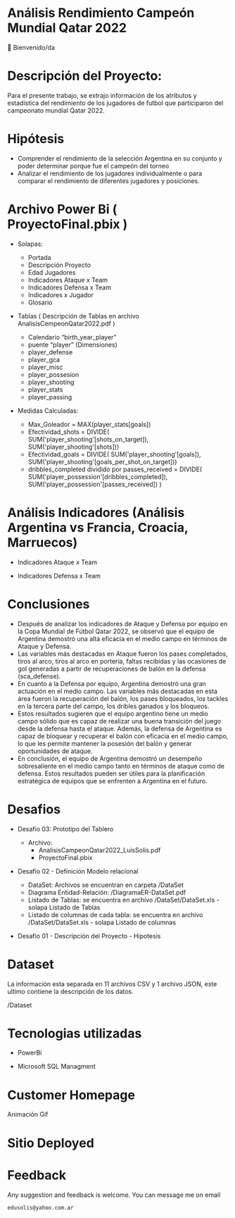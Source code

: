 # Análisis Rendimiento Campeón Mundial Qatar 2022

👋 Bienvenido/da

# Descripción del Proyecto:

Para el presente trabajo, se extrajo información de los atributos y estadística del rendimiento de los jugadores de futbol que participaron del campeonato mundial Qatar 2022.

# Hipótesis

- Comprender el rendimiento de la selección Argentina en su conjunto y poder determinar porque fue el campeón del torneo
- Analizar el rendimiento de los jugadores individualmente o para comparar el rendimiento de diferentes jugadores y posiciones.

# Archivo Power Bi ( ProyectoFinal.pbix )

- Solapas:
    - Portada
    - Descripción Proyecto
    - Edad Jugadores
    - Indicadores Ataque x Team
    - Indicadores Defensa x Team
    - Indicadores x Jugador
    - Glosario

- Tablas ( Descripción de Tablas en archivo AnalisisCempeonQatar2022.pdf )
    - Calendario “birth_year_player”
    - puente “player” (Dimensiones)
    - player_defense
    - player_gca
    - player_misc
    - player_possesion
    - player_shooting
    - player_stats
    - player_passing

- Medidas Calculadas:
    - Max_Goleador = MAX(player_stats[goals])
    - Efectividad_shots = DIVIDE(
    						SUM('player_shooting'[shots_on_target]),
    						SUM('player_shooting'[shots]))
    - Efectividad_goals = DIVIDE(
                            SUM('player_shooting'[goals]),
                            SUM('player_shooting'[goals_per_shot_on_target]))
    - dribbles_completed dividido por passes_received = 
                            DIVIDE(
                                SUM('player_possession'[dribbles_completed]),
                                SUM('player_possession'[passes_received])
                                    )

# Análisis Indicadores (Análisis Argentina vs Francia, Croacia, Marruecos)

- Indicadores Ataque x Team



- Indicadores Defensa x Team



# Conclusiones

- Después de analizar los indicadores de Ataque y Defensa por equipo en la Copa Mundial de Fútbol Qatar 2022, se observó que el equipo de Argentina demostró una alta eficacia en el medio campo en términos de Ataque y Defensa.
- Las variables más destacadas en Ataque fueron los pases completados, tiros al arco, tiros al arco en portería, faltas recibidas y las ocasiones de gol generadas a partir de recuperaciones de balón en la defensa (sca_defense).
- En cuanto a la Defensa por equipo, Argentina demostró una gran actuación en el medio campo. Las variables más destacadas en esta área fueron la recuperación del balón, los pases bloqueados, los tackles en la tercera parte del campo, los dribles ganados y los bloqueos.
- Estos resultados sugieren que el equipo argentino tiene un medio campo sólido que es capaz de realizar una buena transición del juego desde la defensa hasta el ataque. Además, la defensa de Argentina es capaz de bloquear y recuperar el balón con eficacia en el medio campo, lo que les permite mantener la posesión del balón y generar oportunidades de ataque.
- En conclusión, el equipo de Argentina demostró un desempeño sobresaliente en el medio campo tanto en términos de ataque como de defensa. Estos resultados pueden ser útiles para la planificación estratégica de equipos que se enfrenten a Argentina en el futuro.


# Desafios

- Desafio 03: Prototipo del Tablero
    - Archivo:
        - AnalisisCampeonQatar2022_LuisSolis.pdf
        - ProyectoFinal.pbix

- Desafio 02 - Definición Modelo relacional
    - DataSet: Archivos se encuentran en carpeta /DataSet
    - Diagrama Entidad-Relación: /DiagramaER-DataSet.pdf
    - Listado de Tablas: se encuentra en archivo /DataSet/DataSet.xls - solapa Listado de Tablas
    - Listado de columnas de cada tabla: se encuentra en archivo /DataSet/DataSet.xls - solapa Listado de columnas

- Desafio 01 - Descripción del Proyecto - Hipotesis

# Dataset

La información esta separada en 11 archivos CSV y 1 archivo JSON, este ultimo contiene la descripción de los datos.

/Dataset

# Tecnologias utilizadas

- PowerBi

- Microsoft SQL Managment

# Customer Homepage

Animación Gif


# Sitio Deployed



# Feedback

Any suggestion and feedback is welcome. You can message me on email

`edusolis@yahoo.com.ar`
